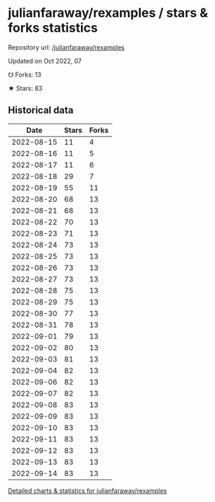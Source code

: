 # julianfaraway/rexamples / stars & forks statistics

Repository url: [/julianfaraway/rexamples](https://github.com/julianfaraway/rexamples)

Updated on Oct 2022, 07

☋ Forks: 13

★ Stars: 83

## Historical data
| Date | Stars | Forks |
|------|-------|-------|
| 2022-08-15 | 11 | 4 | 
| 2022-08-16 | 11 | 5 | 
| 2022-08-17 | 11 | 6 | 
| 2022-08-18 | 29 | 7 | 
| 2022-08-19 | 55 | 11 | 
| 2022-08-20 | 68 | 13 | 
| 2022-08-21 | 68 | 13 | 
| 2022-08-22 | 70 | 13 | 
| 2022-08-23 | 71 | 13 | 
| 2022-08-24 | 73 | 13 | 
| 2022-08-25 | 73 | 13 | 
| 2022-08-26 | 73 | 13 | 
| 2022-08-27 | 73 | 13 | 
| 2022-08-28 | 75 | 13 | 
| 2022-08-29 | 75 | 13 | 
| 2022-08-30 | 77 | 13 | 
| 2022-08-31 | 78 | 13 | 
| 2022-09-01 | 79 | 13 | 
| 2022-09-02 | 80 | 13 | 
| 2022-09-03 | 81 | 13 | 
| 2022-09-04 | 82 | 13 | 
| 2022-09-06 | 82 | 13 | 
| 2022-09-07 | 82 | 13 | 
| 2022-09-08 | 83 | 13 | 
| 2022-09-09 | 83 | 13 | 
| 2022-09-10 | 83 | 13 | 
| 2022-09-11 | 83 | 13 | 
| 2022-09-12 | 83 | 13 | 
| 2022-09-13 | 83 | 13 | 
| 2022-09-14 | 83 | 13 | 


[Detailed charts & statistics for julianfaraway/rexamples](https://reviewgithub.com/rep/julianfaraway/rexamples)

